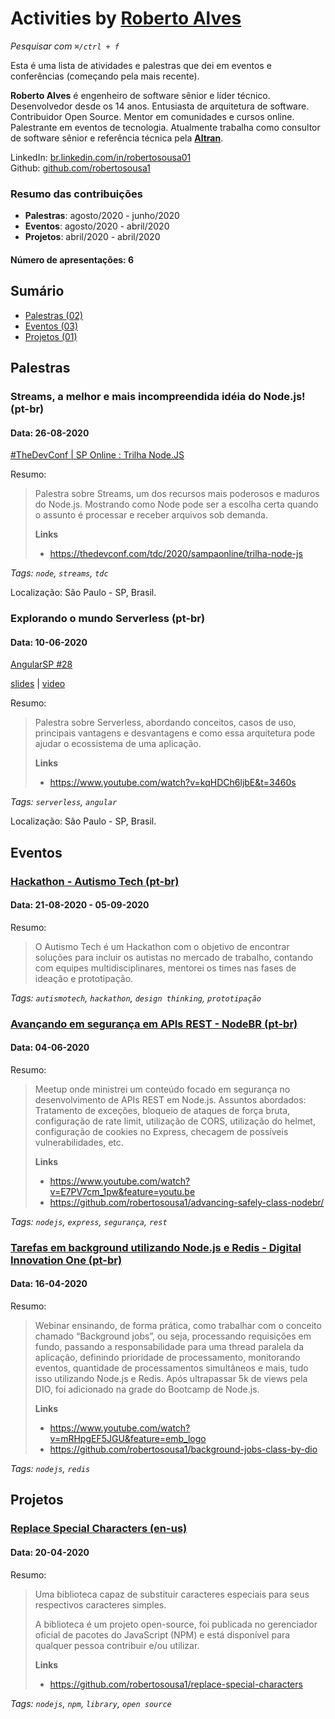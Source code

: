 # Activities by <a href="https://www.linkedin.com/in/robertosousa01" target="_blank">Roberto Alves</a>

_Pesquisar com `⌘/ctrl + f`_

Esta é uma lista de atividades e palestras que dei em eventos e conferências (começando pela mais recente).

**Roberto Alves** é engenheiro de software sênior e líder técnico. Desenvolvedor desde os 14 anos. Entusiasta de arquitetura de software. Contribuidor Open Source. Mentor em comunidades e cursos online. Palestrante em eventos de tecnologia. Atualmente trabalha como consultor de software sênior e referência técnica pela <a href="https://www.altran.com.br" target="__blank">**Altran**</a>.

<!-- CV Online:  []()   -->
LinkedIn: [br.linkedin.com/in/robertosousa01](https://www.linkedin.com/in/robertosousa01)  
Github:  [github.com/robertosousa1](https://github.com/robertosousa1)  

### Resumo das contribuições

* **Palestras**: agosto/2020 - junho/2020 
* **Eventos**: agosto/2020 - abril/2020 
* **Projetos**: abril/2020 - abril/2020 
<!-- * **Blog Posts**: setembro/2020 - setembro/2020  -->

#### Número de apresentações: 6

## Sumário

- [Palestras (02)](#palestras)
- [Eventos (03)](#eventos)
- [Projetos (01)](#projetos)
<!-- - [Blog Posts (00)](#blog-posts) -->

## Palestras

### Streams, a melhor e mais incompreendida idéia do Node.js! (pt-br)

#### Data: 26-08-2020


<a href="https://thedevconf.com/tdc/2020/sampaonline/trilha-node-js" target="_blank">#TheDevConf | SP Online : Trilha Node.JS</a>


  


Resumo:

> Palestra sobre Streams, um dos recursos mais poderosos e maduros do Node.js. Mostrando como Node pode ser a escolha certa quando o assunto é processar e receber arquivos sob demanda.
> 
> <b>Links</b>
> 
> - <a href="https://thedevconf.com/tdc/2020/sampaonline/trilha-node-js" target="_blank">https://thedevconf.com/tdc/2020/sampaonline/trilha-node-js</a>
> 


_Tags: `node`, `streams`, `tdc`_


Localização: São Paulo - SP, Brasil.

### Explorando o mundo Serverless (pt-br)

#### Data: 10-06-2020


<a href="https://www.meetup.com/pt-BR/AngularJS-Sao-Paulo/events/270774440/" target="_blank">AngularSP #28</a>


<a href="https://www.slideshare.net/RobertoAlves95/explorando-o-mundo-serverless-235292327" target="_blank">slides</a> |   <a href="https://www.youtube.com/watch?v=a7zkyhaTZzM&t=1754s" target="_blank">video</a>


Resumo:

> Palestra sobre Serverless, abordando conceitos, casos de uso, principais vantagens e desvantagens e como essa arquitetura pode ajudar o ecossistema de uma aplicação.
> 
> <b>Links</b>
> 
> - <a href="https://www.youtube.com/watch?v=kqHDCh6ljbE&t=3460s" target="_blank">https://www.youtube.com/watch?v=kqHDCh6ljbE&t=3460s</a>
> 


_Tags: `serverless`, `angular`_


Localização: São Paulo - SP, Brasil.


## Eventos

### <a href="https://autismotech.com" target="_blank">Hackathon - Autismo Tech (pt-br)</a>

#### Data: 21-08-2020 - 05-09-2020


Resumo:

> O Autismo Tech é um Hackathon com o objetivo de encontrar soluções para incluir os autistas no mercado de trabalho, contando com equipes multidisciplinares, mentorei os times nas fases de ideação e prototipação.
> 
> 


_Tags: `autismotech`, `hackathon`, `design thinking`, `prototipação`_

### <a href="https://www.meetup.com/pt-BR/nodebr/events/271027497/" target="_blank">Avançando em segurança em APIs REST - NodeBR (pt-br)</a>

#### Data: 04-06-2020


Resumo:

> Meetup onde ministrei um conteúdo focado em segurança no desenvolvimento de APIs REST em Node.js. Assuntos abordados: Tratamento de exceções, bloqueio de ataques de força bruta, configuração de rate limit, utilização de CORS, utilização do helmet, configuração de cookies no Express, checagem de possíveis vulnerabilidades, etc.
> 
> <b>Links</b>
> 
> - <a href="https://www.youtube.com/watch?v=E7PV7cm_1pw&feature=youtu.be" target="_blank">https://www.youtube.com/watch?v=E7PV7cm_1pw&feature=youtu.be</a>
> - <a href="https://github.com/robertosousa1/advancing-safely-class-nodebr/" target="_blank">https://github.com/robertosousa1/advancing-safely-class-nodebr/</a>
> 


_Tags: `nodejs`, `express`, `segurança`, `rest`_

### <a href="https://digitalinnovation.one/projetos/tarefas-em-background-utilizando-nodejs-e-redis" target="_blank">Tarefas em background utilizando Node.js e Redis - Digital Innovation One (pt-br)</a>

#### Data: 16-04-2020


Resumo:

> Webinar ensinando, de forma prática, como trabalhar com o conceito chamado “Background jobs”, ou seja, processando requisições em fundo, passando a responsabilidade para uma thread paralela da aplicação, definindo prioridade de processamento, monitorando eventos, quantidade de processamentos simultâneos e mais, tudo isso utilizando Node.js e Redis. Após ultrapassar 5k de views pela DIO, foi adicionado na grade do Bootcamp de Node.js.
> 
> <b>Links</b>
> 
> - <a href="https://www.youtube.com/watch?v=mRHpgEF5JGU&feature=emb_logo" target="_blank">https://www.youtube.com/watch?v=mRHpgEF5JGU&feature=emb_logo</a>
> - <a href="https://github.com/robertosousa1/background-jobs-class-by-dio" target="_blank">https://github.com/robertosousa1/background-jobs-class-by-dio</a>
> 


_Tags: `nodejs`, `redis`_


## Projetos

### <a href="https://www.npmjs.com/package/replace-special-characters" target="_blank">Replace Special Characters (en-us)</a>

#### Data: 20-04-2020


Resumo:

> Uma biblioteca capaz de substituir caracteres especiais para seus respectivos caracteres simples. 
> 
> A biblioteca é um projeto open-source, foi publicada no gerenciador oficial de pacotes do JavaScript (NPM) e está disponível para qualquer pessoa contribuir e/ou utilizar.
> 
> <b>Links</b>
> 
> - <a href="https://github.com/robertosousa1/replace-special-characters" target="_blank">https://github.com/robertosousa1/replace-special-characters</a>
> 


_Tags: `nodejs`, `npm`, `library`, `open source`_


<!-- ## Blog Posts -->

<!--  -->